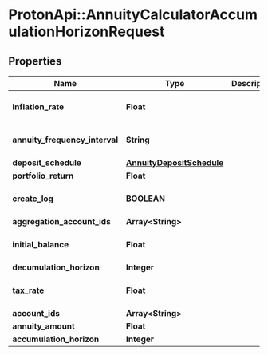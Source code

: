 # ProtonApi::AnnuityCalculatorAccumulationHorizonRequest

## Properties
Name | Type | Description | Notes
------------ | ------------- | ------------- | -------------
**inflation_rate** | **Float** |  | [optional] [default to 0.0]
**annuity_frequency_interval** | **String** |  | [optional] [default to &#39;year&#39;]
**deposit_schedule** | [**AnnuityDepositSchedule**](AnnuityDepositSchedule.md) |  | [optional] 
**portfolio_return** | **Float** |  | 
**create_log** | **BOOLEAN** |  | [optional] [default to false]
**aggregation_account_ids** | **Array&lt;String&gt;** |  | [optional] 
**initial_balance** | **Float** |  | [optional] [default to 0.0]
**decumulation_horizon** | **Integer** |  | 
**tax_rate** | **Float** |  | [optional] [default to 0.0]
**account_ids** | **Array&lt;String&gt;** |  | [optional] 
**annuity_amount** | **Float** |  | 
**accumulation_horizon** | **Integer** |  | [optional] 



